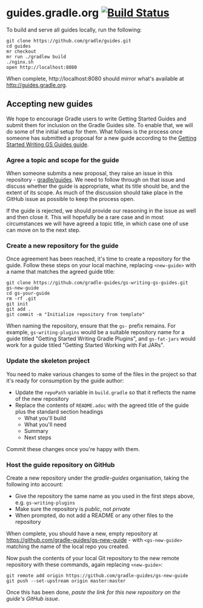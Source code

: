 # guides.gradle.org [![Build Status](https://travis-ci.org/gradle/guides.svg?branch=master)](https://travis-ci.org/gradle/guides)

To build and serve all guides locally, run the following:

    git clone https://github.com/gradle/guides.git
    cd guides
    mr checkout
    mr run ./gradlew build
    ./nginx.sh
    open http://localhost:8080

When complete, http://localhost:8080 should mirror what's available at http://guides.gradle.org.

## Accepting new guides

We hope to encourage Gradle users to write Getting Started Guides and submit them for inclusion on the Gradle Guides site. To enable that, we will do some of the initial setup for them. What follows is the process once someone has submitted a proposal for a new guide according to the [Getting Started Writing GS Guides guide](http://guides.gradle.org/gs-writing-gs-guides/).

### Agree a topic and scope for the guide

When someone submits a new proposal, they raise an issue in this repository - [gradle/guides](https://github.com/gradle/guides/issues). We need to follow through on that issue and discuss whether the guide is appropriate, what its title should be, and the extent of its scope. As much of the discussion should take place in the GitHub issue as possible to keep the process open.

If the guide is rejected, we should provide our reasoning in the issue as well and then close it. This will hopefully be a rare case and in most circumstances we will have agreed a topic title, in which case one of use can move on to the next step.

### Create a new repository for the guide

Once agreement has been reached, it's time to create a repository for the guide. Follow these steps on your local machine, replacing `<new-guide>` with a name that matches the agreed guide title:

```
git clone https://github.com/gradle-guides/gs-writing-gs-guides.git gs-new-guide
cd gs-your-guide
rm -rf .git
git init
git add .
git commit -m "Initialize repository from template"
```

When naming the repository, ensure that the `gs-` prefix remains. For example, `gs-writing-plugins` would be a suitable repository name for a guide titled "Getting Started Writing Gradle Plugins", and `gs-fat-jars` would work for a guide titled "Getting Started Working with Fat JARs".

### Update the skeleton project

You need to make various changes to some of the files in the project so that it's ready for consumption by the guide author:

 - Update the `repoPath` variable in `build.gradle` so that it reflects the name of the new repository
 - Replace the contents of `README.adoc` with the agreed title of the guide plus the standard section headings
   - What you'll build
   - What you'll need
   - Summary
   - Next steps

Commit these changes once you're happy with them.

### Host the guide repository on GitHub

Create a new repository under the _gradle-guides_ organisation, taking the following into account:

 - Give the repository the same name as you used in the first steps above, e.g. `gs-writing-plugins`
 - Make sure the repository is _public_, not _private_
 - When prompted, do not add a README or any other files to the repository

When complete, you should have a new, empty repository at https://github.com/gradle-guides/gs-new-guide - with `<gs-new-guide>` matching the name of the local repo you created.

Now push the contents of your local Git repository to the new remote repository with these commands, again replacing `<new-guide>`:


    git remote add origin https://github.com/gradle-guides/gs-new-guide
    git push --set-upstream origin master:master

Once this has been done, _paste the link for this new repository on the guide's GitHub issue_.
